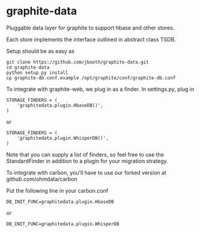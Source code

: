 graphite-data
=============

Pluggable data layer for graphite to support hbase and other stores.

Each store implements the interface outlined in abstract class TSDB.

Setup should be as easy as

    git clone https://github.com/jbooth/graphite-data.git
    cd graphite-data
    python setup.py install
    cp graphite-db.conf.example /opt/graphite/conf/graphite-db.conf

To integrate with graphite-web, we plug in as a finder.  In settings.py, plug in

    STORAGE_FINDERS = (
        'graphitedata.plugin.HbaseDB()',
    )

or

    STORAGE_FINDERS = (
        'graphitedata.plugin.WhisperDB()',
    )

Note that you can supply a list of finders, so feel free to use the StandardFinder in addition to a plugin for your migration strategy.

To integrate with carbon, you'll have to use our forked version at github.com/ohmdata/carbon

Put the following line in your carbon.conf

    DB_INIT_FUNC=graphitedata.plugin.HbaseDB

or

    DB_INIT_FUNC=graphitedata.plugin.WhisperDB
